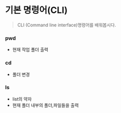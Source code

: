 # 기본 명령어(CLI)

> CLI (Command line interface)명령어를 배워봅시다.

### pwd

- 현재 작업 폴더 출력

### cd

- 폴더 변경

### ls

- list의 약자
- 현재 폴더 내부의 폴더,파일들을 출력

